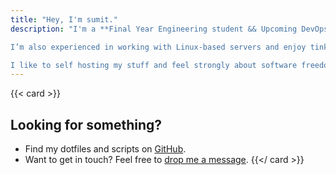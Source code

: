 ```yaml
---
title: "Hey, I'm sumit."
description: "I'm a **Final Year Engineering student && Upcoming DevOps Engineer** who has a strong interest in linux,opensource,Networking, penetration testing and technology in general. 

I’m also experienced in working with Linux-based servers and enjoy tinkering with them to improve my skills.I am a 22 old guy from India.

I like to self hosting my stuff and feel strongly about software freedom, digital privacy, and decentralization."
---
```


{{< card >}}
## Looking for something?

-  Find my dotfiles and scripts on [GitHub](https://github.com/sumonelove).
-  Want to get in touch? Feel free to [drop me a message](/contact).
{{</ card >}}
